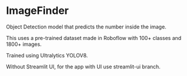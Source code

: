 # ImageFinder
Object Detection model that predicts the number inside the image.

This uses a pre-trained dataset made in Roboflow with 100+ classes and 1800+ images. 

Trained using Ultralytics YOLOV8.

Without Streamlit UI, for the app with UI use streamlit-ui branch.
